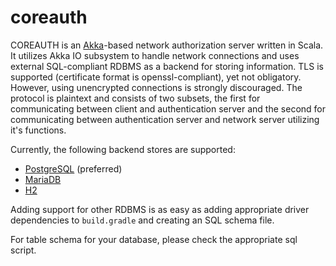 coreauth
========

COREAUTH is an [Akka](http://akka.io)-based network authorization server written in Scala. It utilizes Akka IO subsystem to handle network connections and uses external SQL-compliant RDBMS as a backend for storing information. TLS is supported (certificate format is openssl-compliant), yet not obligatory. However, using unencrypted connections is strongly discouraged.
The protocol is plaintext and consists of two subsets, the first for communicating between client and authentication server and the second for communicating between authentication server and network server utilizing it's functions.

Currently, the following backend stores are supported:

* [PostgreSQL](http://www.postgresql.org/) (preferred)
* [MariaDB](http://mariadb.org/)
* [H2](http://www.h2database.com/html/main.html)

Adding support for other RDBMS is as easy as adding appropriate driver dependencies to `build.gradle` and creating an SQL schema file.

For table schema for your database, please check the appropriate sql script.
